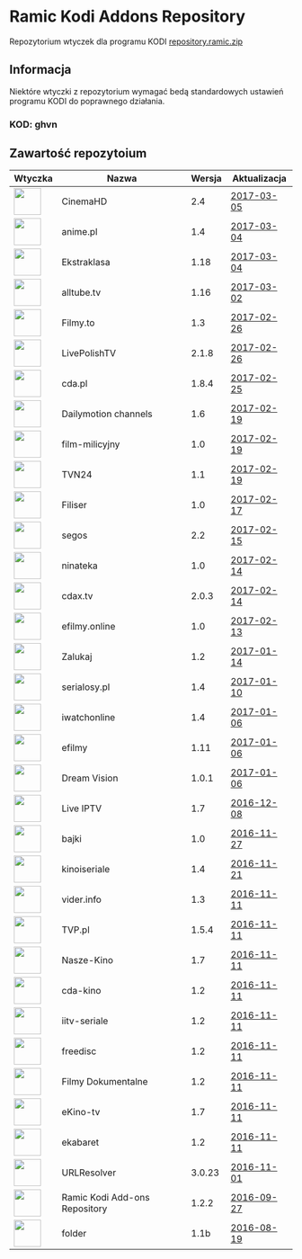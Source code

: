 # Ramic Kodi Addons Repository
Repozytorium wtyczek dla programu KODI
[repository.ramic.zip](https://github.com/ramicspa/kodi/raw/master/repository.ramic.zip)
## Informacja
Niektóre wtyczki z repozytorium wymagać bedą standardowych ustawień programu KODI do poprawnego działania.
### KOD: **ghvn**
## Zawartość repozytoium
|Wtyczka|Nazwa|Wersja|Aktualizacja|
|---|---|---|---|
|<img src="https://raw.githubusercontent.com/ramicspa/kodi/master/zips/plugin.video.CinemaHD/icon.png" width="48">|CinemaHD|2.4|[2017-03-05](https://raw.githubusercontent.com/ramicspa/kodi/master/zips/plugin.video.CinemaHD/changelog-2.4.txt)
|<img src="https://raw.githubusercontent.com/ramicspa/kodi/master/zips/plugin.video.anime.pl/icon.png" width="48">|anime.pl|1.4|[2017-03-04](https://raw.githubusercontent.com/ramicspa/kodi/master/zips/plugin.video.anime.pl/changelog-1.4.txt)
|<img src="https://raw.githubusercontent.com/ramicspa/kodi/master/zips/plugin.video.ekstraklasa/icon.png" width="48">|Ekstraklasa|1.18|[2017-03-04](https://raw.githubusercontent.com/ramicspa/kodi/master/zips/plugin.video.ekstraklasa/changelog-1.18.txt)
|<img src="https://raw.githubusercontent.com/ramicspa/kodi/master/zips/plugin.video.alltube.tv/icon.png" width="48">|alltube.tv|1.16|[2017-03-02](https://raw.githubusercontent.com/ramicspa/kodi/master/zips/plugin.video.alltube.tv/changelog-1.16.txt)
|<img src="https://raw.githubusercontent.com/ramicspa/kodi/master/zips/plugin.video.filmyto/icon.png" width="48">|Filmy.to|1.3|[2017-02-26](https://raw.githubusercontent.com/ramicspa/kodi/master/zips/plugin.video.filmyto/changelog-1.3.txt)
|<img src="https://raw.githubusercontent.com/ramicspa/kodi/master/zips/plugin.video.LivePolishTV/icon.png" width="48">|LivePolishTV|2.1.8|[2017-02-26](https://raw.githubusercontent.com/ramicspa/kodi/master/zips/plugin.video.LivePolishTV/changelog-2.1.8.txt)
|<img src="https://raw.githubusercontent.com/ramicspa/kodi/master/zips/plugin.video.cdapl/icon.png" width="48">|cda.pl|1.8.4|[2017-02-25](https://raw.githubusercontent.com/ramicspa/kodi/master/zips/plugin.video.cdapl/changelog-1.8.4.txt)
|<img src="https://raw.githubusercontent.com/ramicspa/kodi/master/zips/plugin.video.dmchannels/icon.png" width="48">|Dailymotion channels|1.6|[2017-02-19](https://raw.githubusercontent.com/ramicspa/kodi/master/zips/plugin.video.dmchannels/changelog-1.6.txt)
|<img src="https://raw.githubusercontent.com/ramicspa/kodi/master/zips/plugin.video.filmmilicyjny/icon.png" width="48">|film-milicyjny|1.0|[2017-02-19](https://raw.githubusercontent.com/ramicspa/kodi/master/zips/plugin.video.filmmilicyjny/changelog-1.0.txt)
|<img src="https://raw.githubusercontent.com/ramicspa/kodi/master/zips/plugin.video.ramictvn24/icon.png" width="48">|TVN24|1.1|[2017-02-19](https://raw.githubusercontent.com/ramicspa/kodi/master/zips/plugin.video.ramictvn24/changelog-1.1.txt)
|<img src="https://raw.githubusercontent.com/ramicspa/kodi/master/zips/plugin.video.filisertv/icon.png" width="48">|Filiser|1.0|[2017-02-17](https://raw.githubusercontent.com/ramicspa/kodi/master/zips/plugin.video.filisertv/changelog-1.0.txt)
|<img src="https://raw.githubusercontent.com/ramicspa/kodi/master/zips/plugin.video.segos/icon.png" width="48">|segos|2.2|[2017-02-15](https://raw.githubusercontent.com/ramicspa/kodi/master/zips/plugin.video.segos/changelog-2.2.txt)
|<img src="https://raw.githubusercontent.com/ramicspa/kodi/master/zips/plugin.video.ninateka/icon.png" width="48">|ninateka|1.0|[2017-02-14](https://raw.githubusercontent.com/ramicspa/kodi/master/zips/plugin.video.ninateka/changelog-1.0.txt)
|<img src="https://raw.githubusercontent.com/ramicspa/kodi/master/zips/plugin.video.cdaonline/icon.png" width="48">|cdax.tv|2.0.3|[2017-02-14](https://raw.githubusercontent.com/ramicspa/kodi/master/zips/plugin.video.cdaonline/changelog-2.0.3.txt)
|<img src="https://raw.githubusercontent.com/ramicspa/kodi/master/zips/plugin.video.efilmy.online/icon.png" width="48">|efilmy.online|1.0|[2017-02-13](https://raw.githubusercontent.com/ramicspa/kodi/master/zips/plugin.video.efilmy.online/changelog-1.0.txt)
|<img src="https://raw.githubusercontent.com/ramicspa/kodi/master/zips/plugin.video.zalukajcom/icon.png" width="48">|Zalukaj|1.2|[2017-01-14](https://raw.githubusercontent.com/ramicspa/kodi/master/zips/plugin.video.zalukajcom/changelog-1.2.txt)
|<img src="https://raw.githubusercontent.com/ramicspa/kodi/master/zips/plugin.video.serialosypl/icon.png" width="48">|serialosy.pl|1.4|[2017-01-10](https://raw.githubusercontent.com/ramicspa/kodi/master/zips/plugin.video.serialosypl/changelog-1.4.txt)
|<img src="https://raw.githubusercontent.com/ramicspa/kodi/master/zips/plugin.video.iwatchonline/icon.png" width="48">|iwatchonline|1.4|[2017-01-06](https://raw.githubusercontent.com/ramicspa/kodi/master/zips/plugin.video.iwatchonline/changelog-1.4.txt)
|<img src="https://raw.githubusercontent.com/ramicspa/kodi/master/zips/plugin.video.efilmy/icon.png" width="48">|efilmy|1.11|[2017-01-06](https://raw.githubusercontent.com/ramicspa/kodi/master/zips/plugin.video.efilmy/changelog-1.11.txt)
|<img src="https://raw.githubusercontent.com/ramicspa/kodi/master/zips/plugin.video.dreamvision/icon.png" width="48">|Dream Vision|1.0.1|[2017-01-06](https://raw.githubusercontent.com/ramicspa/kodi/master/zips/plugin.video.dreamvision/changelog-1.0.1.txt)
|<img src="https://raw.githubusercontent.com/ramicspa/kodi/master/zips/plugin.video.LiveIPTV/icon.png" width="48">|Live IPTV|1.7|[2016-12-08](https://raw.githubusercontent.com/ramicspa/kodi/master/zips/plugin.video.LiveIPTV/changelog-1.7.txt)
|<img src="https://raw.githubusercontent.com/ramicspa/kodi/master/zips/plugin.video.bajkionline/icon.png" width="48">|bajki|1.0|[2016-11-27](https://raw.githubusercontent.com/ramicspa/kodi/master/zips/plugin.video.bajkionline/changelog-1.0.txt)
|<img src="https://raw.githubusercontent.com/ramicspa/kodi/master/zips/plugin.video.kinoiseriale/icon.png" width="48">|kinoiseriale|1.4|[2016-11-21](https://raw.githubusercontent.com/ramicspa/kodi/master/zips/plugin.video.kinoiseriale/changelog-1.4.txt)
|<img src="https://raw.githubusercontent.com/ramicspa/kodi/master/zips/plugin.video.viderpl/icon.png" width="48">|vider.info|1.3|[2016-11-11](https://raw.githubusercontent.com/ramicspa/kodi/master/zips/plugin.video.viderpl/changelog-1.3.txt)
|<img src="https://raw.githubusercontent.com/ramicspa/kodi/master/zips/plugin.video.TVP.pl/icon.png" width="48">|TVP.pl|1.5.4|[2016-11-11](https://raw.githubusercontent.com/ramicspa/kodi/master/zips/plugin.video.TVP.pl/changelog-1.5.4.txt)
|<img src="https://raw.githubusercontent.com/ramicspa/kodi/master/zips/plugin.video.naszekino/icon.png" width="48">|Nasze-Kino|1.7|[2016-11-11](https://raw.githubusercontent.com/ramicspa/kodi/master/zips/plugin.video.naszekino/changelog-1.7.txt)
|<img src="https://raw.githubusercontent.com/ramicspa/kodi/master/zips/plugin.video.kino24tv/icon.png" width="48">|cda-kino|1.2|[2016-11-11](https://raw.githubusercontent.com/ramicspa/kodi/master/zips/plugin.video.kino24tv/changelog-1.2.txt)
|<img src="https://raw.githubusercontent.com/ramicspa/kodi/master/zips/plugin.video.iitv/icon.png" width="48">|iitv-seriale|1.2|[2016-11-11](https://raw.githubusercontent.com/ramicspa/kodi/master/zips/plugin.video.iitv/changelog-1.2.txt)
|<img src="https://raw.githubusercontent.com/ramicspa/kodi/master/zips/plugin.video.freedisc.pl/icon.png" width="48">|freedisc|1.2|[2016-11-11](https://raw.githubusercontent.com/ramicspa/kodi/master/zips/plugin.video.freedisc.pl/changelog-1.2.txt)
|<img src="https://raw.githubusercontent.com/ramicspa/kodi/master/zips/plugin.video.filmydokumentalne/icon.png" width="48">|Filmy Dokumentalne|1.2|[2016-11-11](https://raw.githubusercontent.com/ramicspa/kodi/master/zips/plugin.video.filmydokumentalne/changelog-1.2.txt)
|<img src="https://raw.githubusercontent.com/ramicspa/kodi/master/zips/plugin.video.ekinotv/icon.png" width="48">|eKino-tv|1.7|[2016-11-11](https://raw.githubusercontent.com/ramicspa/kodi/master/zips/plugin.video.ekinotv/changelog-1.7.txt)
|<img src="https://raw.githubusercontent.com/ramicspa/kodi/master/zips/plugin.video.ekabaretpl/icon.png" width="48">|ekabaret|1.2|[2016-11-11](https://raw.githubusercontent.com/ramicspa/kodi/master/zips/plugin.video.ekabaretpl/changelog-1.2.txt)
|<img src="https://raw.githubusercontent.com/ramicspa/kodi/master/zips/script.module.urlresolver/icon.png" width="48">|URLResolver|3.0.23|[2016-11-01](https://raw.githubusercontent.com/ramicspa/kodi/master/zips/script.module.urlresolver/changelog-3.0.23.txt)
|<img src="https://raw.githubusercontent.com/ramicspa/kodi/master/zips/repository.ramic/icon.png" width="48">|Ramic Kodi Add-ons Repository|1.2.2|[2016-09-27](https://raw.githubusercontent.com/ramicspa/kodi/master/zips/repository.ramic/changelog-1.2.2.txt)
|<img src="https://raw.githubusercontent.com/ramicspa/kodi/master/zips/plugin.video.folderramic/icon.png" width="48">|folder|1.1b|[2016-08-19](https://raw.githubusercontent.com/ramicspa/kodi/master/zips/plugin.video.folderramic/changelog-1.1b.txt)